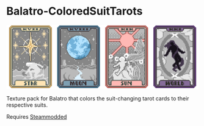 # Balatro-ColoredSuitTarots

![The Recolored tarot cards](https://raw.githubusercontent.com/ywssp/Balatro-ColoredSuitTarots/main/Dev/Converter%20Tarots.png)

Texture pack for Balatro that colors the suit-changing tarot cards to their respective suits.

Requires [Steammodded](https://github.com/Steamopollys/Steamodded)

